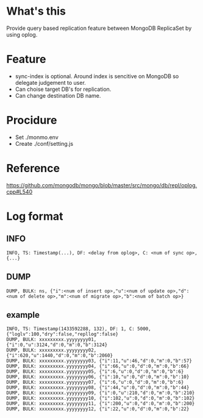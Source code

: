 # What's this
Provide query based replication feature between MongoDB ReplicaSet by using oplog.

# Feature
- sync-index is optional. Around index is sencitive on MongoDB so delegate judgement to user.
- Can choise target DB's for replication.
- Can change destination DB name.

# Procidure
- Set ./monmo.env
- Create ./conf/setting.js

# Reference
https://github.com/mongodb/mongo/blob/master/src/mongo/db/repl/oplog.cpp#L540

# Log format
## INFO
`INFO, TS: Timestamp(...), DF: <delay from oplog>, C: <num of sync op>, {...}`

## DUMP
`DUMP, BULK: ns, {"i":<num of insert op>,"u":<num of update op>,"d":<num of delete op>,"m":<num of migrate op>,"b":<num of batch op>}`

## example
```
INFO, TS: Timestamp(1433592288, 132), DF: 1, C: 5000, {"loglv":100,"dry":false,"repllog":false}
DUMP, BULK: xxxxxxxxx.yyyyyyyy01, {"i":0,"u":3124,"d":0,"m":0,"b":3124}
DUMP, BULK: xxxxxxxxx.yyyyyyyy02, {"i":620,"u":1440,"d":0,"m":0,"b":2060}
DUMP, BULK: xxxxxxxxx.yyyyyyyy03, {"i":11,"u":46,"d":0,"m":0,"b":57}
DUMP, BULK: xxxxxxxxx.yyyyyyyy04, {"i":66,"u":0,"d":0,"m":0,"b":66}
DUMP, BULK: xxxxxxxxx.yyyyyyyy05, {"i":6,"u":0,"d":0,"m":0,"b":6}
DUMP, BULK: xxxxxxxxx.yyyyyyyy06, {"i":10,"u":0,"d":0,"m":0,"b":10}
DUMP, BULK: xxxxxxxxx.yyyyyyyy07, {"i":6,"u":0,"d":0,"m":0,"b":6}
DUMP, BULK: xxxxxxxxx.yyyyyyyy08, {"i":44,"u":0,"d":0,"m":0,"b":44}
DUMP, BULK: xxxxxxxxx.yyyyyyyy09, {"i":0,"u":210,"d":0,"m":0,"b":210}
DUMP, BULK: xxxxxxxxx.yyyyyyyy10, {"i":102,"u":0,"d":0,"m":0,"b":102}
DUMP, BULK: xxxxxxxxx.yyyyyyyy11, {"i":200,"u":0,"d":0,"m":0,"b":200}
DUMP, BULK: xxxxxxxxx.yyyyyyyy12, {"i":22,"u":0,"d":0,"m":0,"b":22}
```
